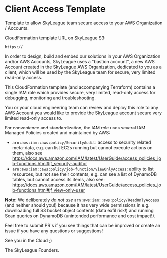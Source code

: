 # Client Access Template

Template to allow SkyLeague team secure access to your AWS Organization / Accounts.

CloudFormation template URL on SkyLeague S3:

`https://`

In order to design, build and embed our solutions in your AWS Organization and/or AWS Accounts, SkyLeague uses a "bastion account", a new AWS Account created in the SkyLeague AWS Organization, dedicated to you as a client, which will be used by the SkyLeague team for secure, very limited read-only access.

This CloudFormation template (and accompanying Terraform) contains a single IAM role which provides secure, very limited, read-only access for debugging, monitoring and troubleshooting.

You or your cloud engineering team can review and deploy this role to any AWS Account you would like to provide the SkyLeague account secure very limited read-only access to.

For convenience and standardization, the IAM role uses several IAM Managed Policies created and maintained by AWS:

- `arn:aws:iam::aws:policy/SecurityAudit`: access to security related meta-data, e.g. can list EC2s running but cannot execute actions on them, also see https://docs.aws.amazon.com/IAM/latest/UserGuide/access_policies_job-functions.html#jf_security-auditor
- `arn:aws:iam::aws:policy/job-function/ViewOnlyAccess`: ability to list resources, but not see their contents, e.g. can see a list of DynamoDB tables, but cannot access its items, also see: https://docs.aws.amazon.com/IAM/latest/UserGuide/access_policies_job-functions.html#jf_view-only-user

**Note:** We deliberately _do not use_ `arn:aws:iam::aws:policy/ReadOnlyAccess` (and neither should you!) because it has very wide permissions in e.g. downloading full S3 bucket object contents (data exfil risk!) and running Scan queries on DynamoDB (unintended performance and cost impact!).

Feel free to submit PR's if you see things that can be improved or create an issue if you have any questions or suggestions!

See you in the Cloud ;)

The SkyLeague Founders.
